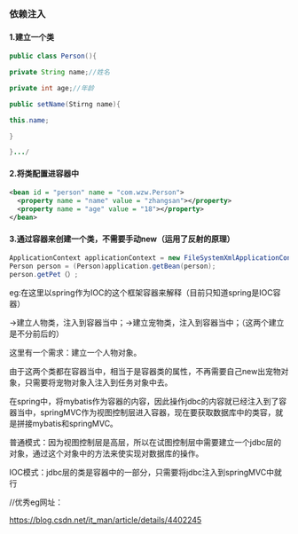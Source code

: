 ### 依赖注入

#### 1.建立一个类

```java
public class Person(){

private String name;//姓名

private int age;//年龄

public setName(Stirng name){

this.name;

}

}.../
```

#### 2.将类配置进容器中

```xml
<bean id = "person" name = "com.wzw.Person">
  <property name = "name" value = "zhangsan"></property>
  <property name = "age" value = "18"></property>
</bean>
```

#### 3.通过容器来创建一个类，不需要手动new（运用了反射的原理）

```java
ApplicationContext applicationContext = new FileSystemXmlApplicationContext("applicationContext.xml");
Person person = (Person)application.getBean(person);
person.getPet（）;
```

   eg:在这里以spring作为IOC的这个框架容器来解释（目前只知道spring是IOC容器）

->建立人物类，注入到容器当中；->建立宠物类，注入到容器当中；（这两个建立是不分前后的）

这里有一个需求：建立一个人物对象。

​		由于这两个类都在容器当中，相当于是容器类的属性，不再需要自己new出宠物对象，只需要将宠物对象入注入到任务对象中去。

​	    在spring中，将mybatis作为容器的内容，因此操作jdbc的内容就已经注入到了容器当中，springMVC作为视图控制层进入容器，现在要获取数据库中的类容，就是拼接mybatis和springMVC。

普通模式：因为视图控制层是高层，所以在试图控制层中需要建立一个jdbc层的对象，通过这个对象中的方法来使实现对数据库的操作。

IOC模式：jdbc层的类是容器中的一部分，只需要将jdbc注入到springMVC中就行





//优秀eg网址：

https://blog.csdn.net/it_man/article/details/4402245